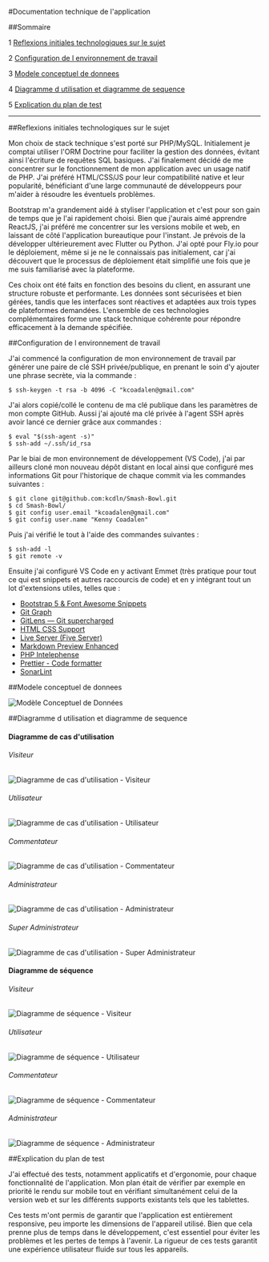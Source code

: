 #Documentation technique de l'application

##Sommaire

1 [Reflexions initiales technologiques sur le sujet](#reflexions-initiales-technologiques-sur-le-sujet)

2 [Configuration de l environnement de travail](#configuration-de-l-environnement-de-travail)

3 [Modele conceptuel de donnees](#modele-conceptuel-de-donnees)

4 [Diagramme d utilisation et diagramme de sequence](#diagramme-d-utilisation-et-diagramme-de-sequence)

5 [Explication du plan de test](#explication-du-plan-de-test)

---



##Reflexions initiales technologiques sur le sujet


Mon choix de stack technique s'est porté sur PHP/MySQL. Initialement je comptai utiliser l'ORM Doctrine pour faciliter la gestion des données, évitant ainsi l'écriture de requêtes SQL basiques. J'ai finalement décidé de me concentrer sur le fonctionnement de mon application avec un usage natif de PHP. J'ai préféré HTML/CSS/JS pour leur compatibilité native et leur popularité, bénéficiant d'une large communauté de développeurs pour m'aider à résoudre les éventuels problèmes.

Bootstrap m'a grandement aidé à styliser l'application et c'est pour son gain de temps que je l'ai rapidement choisi. Bien que j'aurais aimé apprendre ReactJS, j'ai préféré me concentrer sur les versions mobile et web, en laissant de côté l'application bureautique pour l'instant. Je prévois de la développer ultérieurement avec Flutter ou Python.
J'ai opté pour Fly.io pour le déploiement, même si je ne le connaissais pas initialement, car j'ai découvert que le processus de déploiement était simplifié une fois que je me suis familiarisé avec la plateforme.

Ces choix ont été faits en fonction des besoins du client, en assurant une structure robuste et performante. Les données sont sécurisées et bien gérées, tandis que les interfaces sont réactives et adaptées aux trois types de plateformes demandées. L'ensemble de ces technologies complémentaires forme une stack technique cohérente pour répondre efficacement à la demande spécifiée.



##Configuration de l environnement de travail


J'ai commencé la configuration de mon environnement de travail par générer une paire de clé SSH privée/publique, en prenant le soin d'y ajouter une phrase secrète, via la commande :
```
$ ssh-keygen -t rsa -b 4096 -C "kcoadalen@gmail.com"
```

J'ai alors copié/collé le contenu de ma clé publique dans les paramètres de mon compte GitHub.
Aussi j'ai ajouté ma clé privée à l'agent SSH après avoir lancé ce dernier grâce aux commandes :
```
$ eval "$(ssh-agent -s)"
$ ssh-add ~/.ssh/id_rsa
```

Par le biai de mon environnement de développement (VS Code), j'ai par ailleurs cloné mon nouveau dépôt distant en local ainsi que configuré mes informations Git pour l'historique de chaque commit via les commandes suivantes :
```
$ git clone git@github.com:kcdln/Smash-Bowl.git
$ cd Smash-Bowl/
$ git config user.email "kcoadalen@gmail.com"
$ git config user.name "Kenny Coadalen"
```

Puis j'ai vérifié le tout à l'aide des commandes suivantes :
```
$ ssh-add -l
$ git remote -v
```

Ensuite j'ai configuré VS Code en y activant Emmet (très pratique pour tout ce qui est snippets et autres raccourcis de code) et en y intégrant tout un lot d'extensions utiles, telles que :
- [Bootstrap 5 & Font Awesome Snippets](https://marketplace.visualstudio.com/items?itemName=HansUXdev.bootstrap5-snippets)
- [Git Graph](https://marketplace.visualstudio.com/items?itemName=mhutchie.git-graph)
- [GitLens — Git supercharged](https://marketplace.visualstudio.com/items?itemName=eamodio.gitlens)
- [HTML CSS Support](https://marketplace.visualstudio.com/items?itemName=ecmel.vscode-html-css)
- [Live Server (Five Server)](https://marketplace.visualstudio.com/items?itemName=yandeu.five-server)
- [Markdown Preview Enhanced](https://marketplace.visualstudio.com/items?itemName=shd101wyy.markdown-preview-enhanced)
- [PHP Intelephense](https://marketplace.visualstudio.com/items?itemName=bmewburn.vscode-intelephense-client)
- [Prettier - Code formatter](https://marketplace.visualstudio.com/items?itemName=esbenp.prettier-vscode)
- [SonarLint](https://marketplace.visualstudio.com/items?itemName=SonarSource.sonarlint-vscode)



##Modele conceptuel de donnees


![Modèle Conceptuel de Données](../drafts/Modele_Conceptuel_de_Donnees.png)



##Diagramme d utilisation et diagramme de sequence


#### Diagramme de cas d'utilisation

###### Visiteur

![Diagramme de cas d'utilisation - Visiteur](../drafts/Diagramme_de_cas_d_utilisation_-_Visiteur.png)

###### Utilisateur

![Diagramme de cas d'utilisation - Utilisateur](../drafts/Diagramme_de_cas_d_utilisation_-_Utilisateur.png)

###### Commentateur

![Diagramme de cas d'utilisation - Commentateur](../drafts/Diagramme_de_cas_d_utilisation_-_Commentateur.png)

###### Administrateur

![Diagramme de cas d'utilisation - Administrateur](../drafts/Diagramme_de_cas_d_utilisation_-_Administrateur.png)

###### Super Administrateur

![Diagramme de cas d'utilisation - Super Administrateur](../drafts/Diagramme_de_cas_d_utilisation_-_Super_Administrateur.png)


#### Diagramme de séquence

###### Visiteur

![Diagramme de séquence - Visiteur](../drafts/Diagramme_de_sequence_-_Visiteur.png)

###### Utilisateur

![Diagramme de séquence - Utilisateur](../drafts/Diagramme_de_sequence_-_Utilisateur.png)

###### Commentateur

![Diagramme de séquence - Commentateur](../drafts/Diagramme_de_sequence_-_Commentateur.png)

###### Administrateur

![Diagramme de séquence - Administrateur](../drafts/Diagramme_de_sequence_-_Administrateur.png)



##Explication du plan de test


J'ai effectué des tests, notamment applicatifs et d'ergonomie, pour chaque fonctionnalité de l'application. Mon plan était de vérifier par exemple en priorité le rendu sur mobile tout en vérifiant simultanément celui de la version web et sur les différents supports existants tels que les tablettes.

Ces tests m'ont permis de garantir que l'application est entièrement responsive, peu importe les dimensions de l'appareil utilisé. Bien que cela prenne plus de temps dans le développement, c'est essentiel pour éviter les problèmes et les pertes de temps à l'avenir. La rigueur de ces tests garantit une expérience utilisateur fluide sur tous les appareils.
